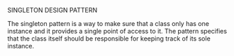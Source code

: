 
SINGLETON DESIGN PATTERN

The singleton pattern is a way to make sure that a class only has one instance and it provides a single point of access to it. 
The pattern specifies that the class itself should be responsible for keeping track of its sole instance.

